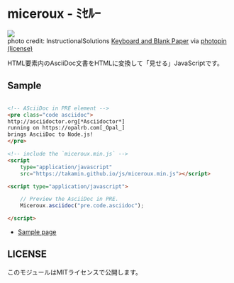 # miceroux - ﾐｾﾙｰ

![](https://cdn-ak.f.st-hatena.com/images/fotolife/t/takamints/20190521/20190521164525.jpg)  
photo credit: InstructionalSolutions <a href="http://www.flickr.com/photos/154958442@N02/37344951101">Keyboard and Blank Paper</a> via <a href="http://photopin.com">photopin</a> <a href="https://creativecommons.org/licenses/by/2.0/">(license)</a>

HTML要素内のAsciiDoc文書をHTMLに変換して「見せる」JavaScriptです。

<script async src="//pagead2.googlesyndication.com/pagead/js/adsbygoogle.js"></script>
<ins class="adsbygoogle"
     style="display:block; text-align:center;"
     data-ad-layout="in-article"
     data-ad-format="fluid"
     data-ad-client="ca-pub-8520104366643143"
     data-ad-slot="6037602309"></ins>
<script>
     (adsbygoogle = window.adsbygoogle || []).push({});
</script>

## Sample

```html

<!-- ASciiDoc in PRE element -->
<pre class="code asciidoc">
http://asciidoctor.org[*Asciidoctor*]
running on https://opalrb.com[_Opal_]
brings AsciiDoc to Node.js!
</pre>

<!-- include the `miceroux.min.js` -->
<script
    type="application/javascript"
    src="https://takamin.github.io/js/miceroux.min.js"></script>

<script type="application/javascript">

    // Preview the AsciiDoc in PRE.
    Miceroux.asciidoc("pre.code.asciidoc");

</script>
```

* [Sample page](./sample/index.html)

## LICENSE

このモジュールはMITライセンスで公開します。
